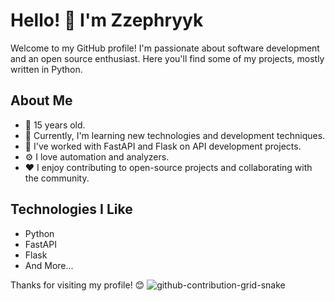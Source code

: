 # Hello! 👋 I'm Zzephryyk

Welcome to my GitHub profile! I'm passionate about software development and an open source enthusiast. Here you'll find some of my projects, mostly written in Python.

## About Me

- 👦 15 years old.
- 🌱 Currently, I'm learning new technologies and development techniques.
- 💼 I've worked with FastAPI and Flask on API development projects.
- ⚙️ I love automation and analyzers.
- ❤️ I enjoy contributing to open-source projects and collaborating with the community.

## Technologies I Like

- Python
- FastAPI
- Flask
- And More...

<!--## Contact  -->

Thanks for visiting my profile! 😊
![github-contribution-grid-snake](https://user-images.githubusercontent.com/106864876/179424426-29262e35-ab7b-4701-8ce3-8ed7db3d592b.svg)
